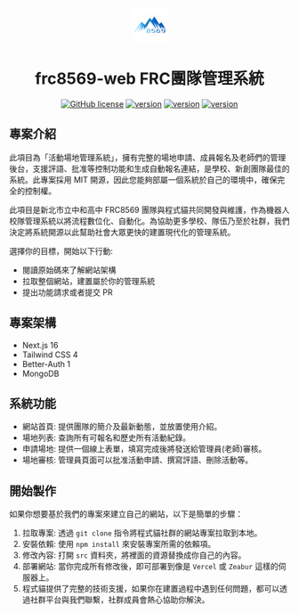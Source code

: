 <div align="center">
  <a href="https://frc.codecat.tw">
    <picture>
      <img alt="logo" src="/public/logo.png" height="64">
    </picture>
  </a>
  <h1>frc8569-web FRC團隊管理系統</h1>
  <a href="https://github.com/codecat-tw/frc8569-web/blob/main/LICENSE"><img alt="GitHub license" src="https://img.shields.io/badge/license-MIT-green"></a>
  <a href="https://github.com/codecat-tw/frc8569-web/blob/main/package.json"><img alt="version" src="https://img.shields.io/badge/Next.js-16-blue"></a>
  <a href="https://github.com/codecat-tw/frc8569-web/blob/main/package.json"><img alt="version" src="https://img.shields.io/badge/React-19-blue"></a>
  <a href="https://github.com/codecat-tw/frc8569-web/blob/main/package.json"><img alt="version" src="https://img.shields.io/badge/TailwindCSS-4-blue"></a>
</div>

## 專案介紹

此項目為「活動場地管理系統」，擁有完整的場地申請、成員報名及老師們的管理後台，支援評語、批准等控制功能和生成自動報名連結，是學校、新創團隊最佳的系統。此專案採用 MIT 開源，因此您能夠部屬一個系統於自己的環境中，確保完全的控制權。

此項目是新北市立中和高中 FRC8569 團隊與程式貓共同開發與維護，作為機器人校隊管理系統以將流程數位化、自動化。為協助更多學校、隊伍乃至於社群，我們決定將系統開源以此幫助社會大眾更快的建置現代化的管理系統。

選擇你的目標，開始以下行動:

- 閱讀原始碼來了解網站架構
- 拉取整個網站，建置屬於你的管理系統
- 提出功能請求或者提交 PR

## 專案架構

- Next.js 16
- Tailwind CSS 4
- Better-Auth 1
- MongoDB

## 系統功能

- 網站首頁: 提供團隊的簡介及最新動態，並放置使用介紹。
- 場地列表: 查詢所有可報名和歷史所有活動紀錄。
- 申請場地: 提供一個線上表單，填寫完成後將發送給管理員(老師)審核。
- 場地審核: 管理員頁面可以批准活動申請、撰寫評語、刪除活動等。

## 開始製作

如果你想要基於我們的專案來建立自己的網站，以下是簡單的步驟：

1. 拉取專案: 透過 `git clone` 指令將程式貓社群的網站專案拉取到本地。
2. 安裝依賴: 使用 `npm install` 來安裝專案所需的依賴項。
3. 修改內容: 打開 `src` 資料夾，將裡面的資源替換成你自己的內容。
4. 部署網站: 當你完成所有修改後，即可部署到像是 `Vercel` 或 `Zeabur` 這樣的伺服器上。
5. 程式貓提供了完整的技術支援，如果你在建置過程中遇到任何問題，都可以透過社群平台與我們聯繫，社群成員會熱心協助你解決。

